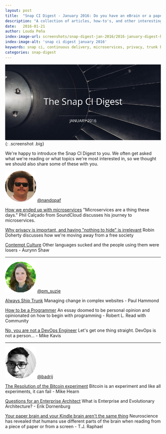 ```yaml
---
layout: post
title:  "Snap CI Digest - January 2016: Do you have an eBrain or a paper brain?"
description: "A collection of articles, how-to's, and other interesting reads from the team members of ThoughtWork's Snap CI"
date:   2016-01-21
author: Louda Peña
index-image-url: screenshots/snap-digest-jan-2016/2016-january-digest-header_2.jpg
index-image-alt: 'snap ci digest january 2016'
keywords: snap ci, continuous delivery, microservices, privacy, trunk based development, become a programmer, devops, bitcoin, enterprise architect
categories: snap-digest
---
```


![snap ci digest january 2016](/assets/images/screenshots/snap-digest-jan-2016/2016-january-digest-header_2.jpg "Snap CI Digest"){: .screenshot .big}

We're happy to introduce the Snap CI Digest to you. We often get asked what we're reading or what topics we're most interested in, so we thought we should also share some of these with you.

<p><img src="/assets/images/screenshots/snap-digest-jan-2016/fernando.gif" alt="@nandopaf" title="Fernando" class="screenshot big">
<a class="center" href="https://twitter.com/nandopaf">@nandopaf</a></p>


[How we ended up with microservices](http://philcalcado.com/2015/09/08/how_we_ended_up_with_microservices.html)
"Microservices are a thing these days." Phil Calçado from SoundCloud discusses his journey to microservices.

[Why privacy is important, and having "nothing to hide" is irrelevant](http://robindoherty.com/2016/01/06/nothing-to-hide.html)
Robin Doherty discusses how we're moving away from a free society

[Contempt Culture](http://blog.aurynn.com/86/contempt-culture)
Other languages sucked and the people using them were losers - Aurynn Shaw

___


<p><img src="/assets/images/screenshots/snap-digest-jan-2016/suzie.gif" alt="@pm_suzie" title="Suzie" class="screenshot big">
<a class="center" href="https://twitter.com/pm_suzie">@pm_suzie</a></p>


[Always Ship Trunk](http://www.paulhammond.org/2010/06/trunk/alwaysshiptrunk.pdf)
Managing change in complex websites - Paul Hammond

[How to be a Programmer](https://github.com/braydie/HowToBeAProgrammer)
An essay doomed to be personal opinion and opinionated on how to begin with programming - Robert L. Read with Community

[No, you are not a DevOps Engineer](https://www.virtualizationpractice.com/devops-engineer-25120/)
Let's get one thing straight. DevOps is not a person... - Mike Kavis

___


<p><img src="/assets/images/screenshots/snap-digest-jan-2016/badri.gif" alt="@badrij" title="Badri" class="screenshot big">
<a class="center" href="https://twitter.com/badrij">@badrij</a></p>


[The Resolution of the Bitcoin experiment](https://medium.com/@octskyward/the-resolution-of-the-bitcoin-experiment-dabb30201f7)
Bitcoin is an experiment and like all experiments, it can fail - Mike Hearn

[Questions for an Enterprise Architect](http://www.infoq.com/presentations/Questions-for-an-Enterprise-Architect)
What is Enterprise and Evolutionary Architecture? - Erik Dornenburg

[Your paper brain and your Kindle brain aren't the same thing](http://www.pri.org/stories/2014-09-18/your-paper-brain-and-your-kindle-brain-arent-same-thing)
Neuroscience has revealed that humans use different parts of the brain when reading from a piece of paper or from a screen - T.J. Raphael
